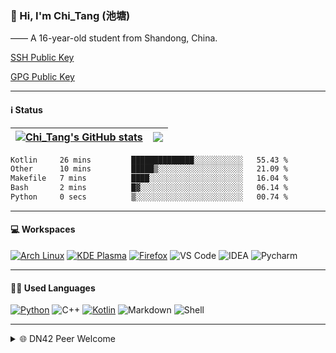 ### 👋 Hi, I'm Chi_Tang (池塘)

—— A 16-year-old student from Shandong, China.

[SSH Public Key](https://gist.githubusercontent.com/chitang233/741d438a469cb8c74a6aed6e6e9b3ff1/raw/2f2b0470511fe08f07fe8c99a6853ae98910652d/SSH%2520Public%2520Key)

[GPG Public Key](https://github.com/chitang233.gpg)

---

#### ℹ️ Status

| <a href="https://github.com/anuraghazra/github-readme-stats"><img align="center" src="https://github-readme-stats.vercel.app/api?username=chitang233&show_icons=true&include_all_commits=true&theme=buefy&hide_border=true" alt="Chi_Tang's GitHub stats" /></a> | <a href="https://github.com/anuraghazra/github-readme-stats"><img align="center" src="https://github-readme-stats.vercel.app/api/top-langs/?username=chitang233&layout=compact&theme=buefy&hide_border=true" /></a> |
| ------------- | ------------- |

<!--START_SECTION:waka-->

```txt
Kotlin     26 mins         ██████████████░░░░░░░░░░░   55.43 %
Other      10 mins         █████▒░░░░░░░░░░░░░░░░░░░   21.09 %
Makefile   7 mins          ████░░░░░░░░░░░░░░░░░░░░░   16.04 %
Bash       2 mins          █▓░░░░░░░░░░░░░░░░░░░░░░░   06.14 %
Python     0 secs          ▒░░░░░░░░░░░░░░░░░░░░░░░░   00.74 %
```

<!--END_SECTION:waka-->

---

#### 💻 Workspaces 

[![Arch Linux](https://img.shields.io/badge/Arch_Linux-1793D1?style=for-the-badge&logo=arch-linux&logoColor=white)](https://archlinux.org)
[![KDE Plasma](https://img.shields.io/badge/KDE_Plasma-lightblue?style=for-the-badge&logo=KDE)](https://kde.org)
[![Firefox](https://img.shields.io/badge/Firefox-FF7139?style=for-the-badge&logo=Firefox-Browser&logoColor=white)](https://mozilla.org)
![VS Code](https://img.shields.io/badge/Visual_Studio_Code-0078D4?style=for-the-badge&logo=visual%20studio%20code&logoColor=white)
![IDEA](https://img.shields.io/badge/IntelliJ_IDEA-000000.svg?style=for-the-badge&logo=intellij-idea&logoColor=white)
![Pycharm](https://img.shields.io/badge/PyCharm-000000.svg?&style=for-the-badge&logo=PyCharm&logoColor=white)

---

#### 🧑‍💻 Used Languages

[![Python](https://img.shields.io/badge/Python-3776AB?style=for-the-badge&logo=python&logoColor=white)](https://python.org)
![C++](https://img.shields.io/badge/C%2B%2B-00599C?style=for-the-badge&logo=c%2B%2B&logoColor=white)
[![Kotlin](https://img.shields.io/badge/Kotlin-purple?&style=for-the-badge&logo=kotlin&logoColor=white)](https://kotlinlang.org)
![Markdown](https://img.shields.io/badge/Markdown-000000?style=for-the-badge&logo=markdown&logoColor=white)
![Shell](https://img.shields.io/badge/Shell_Script-121011?style=for-the-badge&logo=gnu-bash&logoColor=white)

---

<details>

<summary>🌐 DN42 Peer Welcome</summary>

- ASN: 4242421419

- Hong Kong:				`server.chitang.dev`
  - DN42 IPv4:				`172.20.150.144`
  - DN42 IPv6: 				`fd9d:f0a5:b9d2::1`
  - Link-local:				`fe80::1419`
  - WireGuard Port:		Your asn last five
  - Public Key:				`kydYigJ8NYD8Dyl8eIEiMVkgpFnP64NQSRzWQLIVp0Y=`

- Contact me:
  - [Telegram](https://t.me/chitang233)
  - [E-Mail](mailto:me@chitang.dev)

</details>
